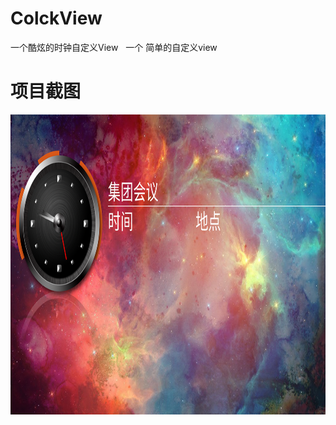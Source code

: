 # ColckView
一个酷炫的时钟自定义View
 
一个 简单的自定义view

# 项目截图
<div align=center><img width="960" height="480" src="https://github.com/wlj644920158/ColckView/blob/master/screenshot/Screenshot_2017-07-12-09-47-26.png"/></div>
